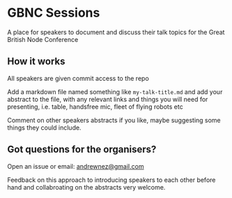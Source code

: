 GBNC Sessions
=============

A place for speakers to document and discuss their talk topics for the Great British Node Conference


## How it works

All speakers are given commit access to the repo

Add a markdown file named something like `my-talk-title.md` and add your abstract to the file, with any relevant links and things you will need for presenting, i.e. table, handsfree mic, fleet of flying robots etc

Comment on other speakers abstracts if you like, maybe suggesting some things they could include.

## Got questions for the organisers?

Open an issue or email: andrewnez@gmail.com

Feedback on this approach to introducing speakers to each other before hand and collabroating on the abstracts very welcome.
